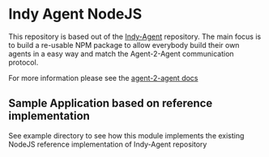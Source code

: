 # Indy Agent NodeJS

This repository is based out of the [Indy-Agent] repository.
The main focus is to build a re-usable NPM package to allow everybody
build their own agents in a easy way and match the Agent-2-Agent 
communication protocol.

For more information please see the [agent-2-agent docs]


## Sample Application based on reference implementation

See example directory to see how this module implements the existing
NodeJS reference implementation of Indy-Agent repository

<!-- Links -->
[Indy-Agent]: (https://github.com/hyperledger/indy-agent)
[agent-2-agent docs]: (https://github.com/hyperledger/indy-agent)
